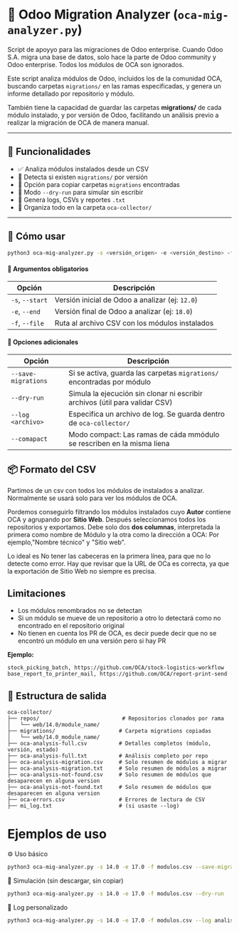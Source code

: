 # 🧠 Odoo Migration Analyzer (`oca-mig-analyzer.py`)
Script de apoyyo para las migraciones de Odoo enterprise. Cuando Odoo S.A. migra una base de datos, solo hace la parte de Odoo community y Odoo enterprise. Todos los módulos de OCA son ignorados.

Este script analiza módulos de Odoo, incluidos los de la comunidad OCA, buscando carpetas `migrations/` en las ramas especificadas, y genera un informe detallado por repositorio y módulo.

También tiene la capacidad de guardar las carpetas **migrations/** de cada módulo instalado, y por versión de Odoo, facilitando un análisis previo a realizar la migración de OCA de manera manual.

---

## 🚀 Funcionalidades

- ✅ Analiza módulos instalados desde un CSV
- 🔎 Detecta si existen `migrations/` por versión
- 💾 Opción para copiar carpetas `migrations` encontradas
- 🧪 Modo `--dry-run` para simular sin escribir
- 📝 Genera logs, CSVs y reportes `.txt`
- 🧹 Organiza todo en la carpeta `oca-collector/`

---

## 🔧 Cómo usar

```bash
python3 oca-mig-analyzer.py -s <versión_origen> -e <versión_destino> -f <archivo_csv>
```

#### 📌 Argumentos obligatorios

| Opción           | Descripción                                                    |
|------------------|----------------------------------------------------------------|
| `-s`, `--start`  | Versión inicial de Odoo a analizar (ej: `12.0`)                |
| `-e`, `--end`    | Versión final de Odoo a analizar (ej: `18.0`)                  |
| `-f`, `--file`   | Ruta al archivo CSV con los módulos instalados                 |


#### 🧩 Opciones adicionales

| Opción                | Descripción                                                                 |
|-----------------------|-----------------------------------------------------------------------------|
| `--save-migrations`   | Si se activa, guarda las carpetas `migrations/` encontradas por módulo      |
| `--dry-run`           | Simula la ejecución sin clonar ni escribir archivos (útil para validar CSV)|
| `--log <archivo>`     | Especifica un archivo de log. Se guarda dentro de `oca-collector/`          |
| `--comapact`     | Modo compact: Las ramas de cáda mmódulo se rescriben en la misma líena          |


## 📦 Formato del CSV
Partimos de un csv con todos los módulos de instalados a analizar. Normalmente se usará
solo para ver los módulos de OCA.

Pordemos conseguirlo filtrando los módulos instalados cuyo **Autor** contiene OCA y agrupando por **Sitio Web**. Después seleccionamos todos los repositorios y exportamos.
Debe solo dos **dos columnas**, interpretada la primera como nombre de Módulo y la otra como la dirección a OCA: Por ejemplo,"Nombre técnico" y "Sitio web".

Lo ideal es No tener las cabeceras en la primera línea, para que no lo detecte como error.
Hay que revisar que la URL de OCa es correcta, ya que la exportación de Sitio Web no siempre es precisa.

## Limitaciones
- Los módulos renombrados no se detectan
- Si un módulo se mueve de un repositorio a otro lo detectará como no encontrado en el repositorio original
- No tienen en cuenta los PR de OCA, es decir puede decir que no se encontró un módulo en una versión pero si hay PR


**Ejemplo:**

```csv
stock_picking_batch, https://github.com/OCA/stock-logistics-workflow
base_report_to_printer_mail, https://github.com/OCA/report-print-send
```

## 📂 Estructura de salida
```
oca-collector/
├── repos/                          # Repositorios clonados por rama
│   └── web/14.0/module_name/
├── migrations/                    # Carpeta migrations copiadas
│   └── web/14.0_module_name/
├── oca-analysis-full.csv          # Detalles completos (módulo, versión, estado)
├── oca-analysis-full.txt          # Análisis completo por repo
├── oca-analysis-migration.csv     # Solo resumen de módulos a migrar
├── oca-analysis-migration.txt     # Solo resumen de módulos a migrar
├── oca-analysis-not-found.csv     # Solo resumen de módulos que desaparecen en alguna version
├── oca-analysis-not-found.txt     # Solo resumen de módulos que desaparecen en alguna version
├── oca-errors.csv                 # Errores de lectura de CSV
├── mi_log.txt                     # (si usaste --log)

```

# Ejemplos de uso
⚙️ Uso básico
```bash
python3 oca-mig-analyzer.py -s 14.0 -e 17.0 -f modulos.csv --save-migrations

```
🧪 Simulación (sin descargar, sin copiar)
```bash
python3 oca-mig-analyzer.py -s 14.0 -e 17.0 -f modulos.csv --dry-run
```

📝 Log personalizado

```bash
python3 oca-mig-analyzer.py -s 14.0 -e 17.0 -f modulos.csv --log analisis.log
```
